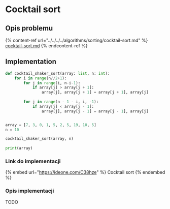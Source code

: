 # Cocktail sort

## Opis problemu

{% content-ref url="../../../../algorithms/sorting/cocktail-sort.md" %}
[cocktail-sort.md](../../../../algorithms/sorting/cocktail-sort.md)
{% endcontent-ref %}

## Implementation

```python
def cocktail_shaker_sort(array: list, n: int):
    for i in range(n//2+1):
        for j in range(i, n-i-1):
            if array[j] > array[j + 1]:
                array[j], array[j + 1] = array[j + 1], array[j]
        
        for j in range(n - 1 - i, i, -1):
            if array[j] < array[j - 1]:
                array[j], array[j - 1] = array[j - 1], array[j]


array = [7, 3, 0, 1, 5, 2, 5, 19, 10, 5]
n = 10

cocktail_shaker_sort(array, n)
    
print(array)
```

### Link do implementacji

{% embed url="https://ideone.com/C38hze" %}
Cocktail sort
{% endembed %}

### Opis implementacji

TODO
